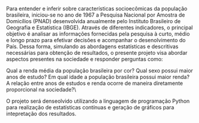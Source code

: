 Para entender e inferir sobre características socioecômicas da população brasileira, iniciou-se no ano de 1967 a Pesquisa Nacional por Amostra de Domicílios (PNAD) desenvolvida anualmente pelo Instituto Brasileiro de Geografia e Estatística (IBGE). Através de diferentes indicadores, o principal objetivo é analisar as informações fornecidas pela pesquisa à curto, médio e longo prazo para efetivar decisões e acompanhar o desenolvimento do País. Dessa forma, simulando as abordagens estatísticas e descritivas necessárias para obtenção de resultados, o presente projeto visa abordar aspectos presentes na sociedade e responder perguntas como:

Qual a renda média da população brasileira por cor?
Qual sexo possui maior anos de estudo?
Em qual idade a população brasileira possui maior renda?
A relação entre anos de estudos e renda ocorre de maneira diretamente proporcional na sociedade?\

O projeto será denseolvido utilizando a linguagem de programação Python para realização de estatísticas contínuas e geração de gráficos para intepretação dos resultados.

